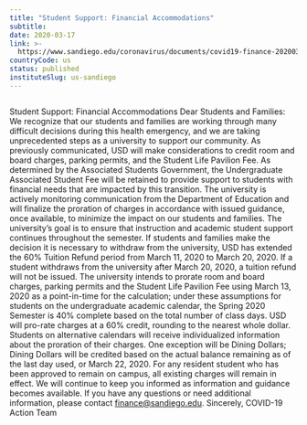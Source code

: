 ```yaml
---
title: "Student Support: Financial Accommodations"
subtitle: 
date: 2020-03-17
link: >-
  https://www.sandiego.edu/coronavirus/documents/covid19-finance-20200317.html
countryCode: us
status: published
instituteSlug: us-sandiego
---
```

![]()

Student Support: Financial Accommodations Dear Students and Families: We recognize that our students and families are working through many difficult decisions during this health emergency, and we are taking unprecedented steps as a university to support our community. As previously communicated, USD will make considerations to credit room and board charges, parking permits, and the Student Life Pavilion Fee. As determined by the Associated Students Government, the Undergraduate Associated Student Fee will be retained to provide support to students with financial needs that are impacted by this transition. The university is actively monitoring communication from the Department of Education and will finalize the proration of charges in accordance with issued guidance, once available, to minimize the impact on our students and families. The university’s goal is to ensure that instruction and academic student support continues throughout the semester. If students and families make the decision it is necessary to withdraw from the university, USD has extended the 60% Tuition Refund period from March 11, 2020 to March 20, 2020. If a student withdraws from the university after March 20, 2020, a tuition refund will not be issued. The university intends to prorate room and board charges, parking permits and the Student Life Pavilion Fee using March 13, 2020 as a point-in-time for the calculation; under these assumptions for students on the undergraduate academic calendar, the Spring 2020 Semester is 40% complete based on the total number of class days. USD will pro-rate charges at a 60% credit, rounding to the nearest whole dollar. Students on alternative calendars will receive individualized information about the proration of their charges. One exception will be Dining Dollars; Dining Dollars will be credited based on the actual balance remaining as of the last day used, or March 22, 2020. For any resident student who has been approved to remain on campus, all existing charges will remain in effect. We will continue to keep you informed as information and guidance becomes available. If you have any questions or need additional information, please contact finance@sandiego.edu. Sincerely, COVID-19 Action Team